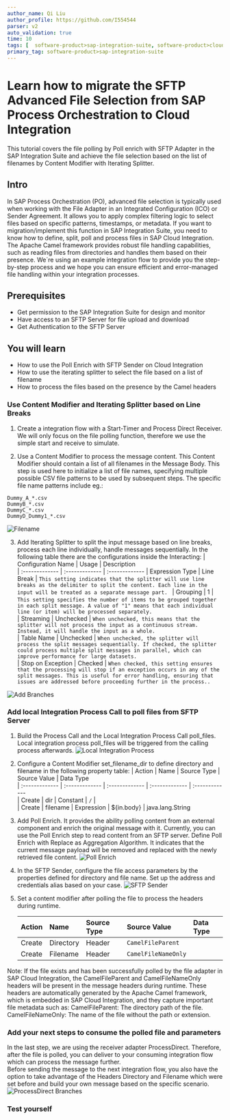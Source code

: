 ```yaml
---
author_name: Qi Liu
author_profile: https://github.com/I554544
parser: v2
auto_validation: true
time: 10
tags: [  software-product>sap-integration-suite, software-product>cloud-integration, software-product>sap-process-integration, software-product>sap-process-orchestration, tutorial>beginner  ]
primary_tag: software-product>sap-integration-suite
---
```


# Learn how to migrate the SFTP Advanced File Selection from SAP Process Orchestration to Cloud Integration
<!-- description --> This tutorial covers the file polling by Poll enrich with SFTP Adapter in the SAP Integration Suite and achieve the file selection based on the list of filenames by Content Modifier with Iterating Splitter.

## Intro
In SAP Process Orchestration (PO), advanced file selection is typically used when working with the File Adapter in an Integrated Configuration (ICO) or Sender Agreement. It allows you to apply complex filtering logic to select files based on specific patterns, timestamps, or metadata. If you want to migration/implement this function in SAP Integration Suite, you need to know how to define, split, poll and process files in SAP Cloud Integration. The Apache Camel framework provides robust file handling capabilities, such as reading files from directories and handles them based on their presence. We´re using an example integration flow to provide you the step-by-step process and we hope you can ensure efficient and error-managed file handling within your integration processes.  

## Prerequisites
- Get permission to the SAP Integration Suite for design and monitor
- Have access to an SFTP Server for file upload and download
- Get Authentication to the SFTP Server
  

## You will learn
- How to use the Poll Enrich with SFTP Sender on Cloud Integration
- How to use the iterating splitter to select the file based on a list of filename
- How to process the files based on the presence by the Camel headers

### Use Content Modifier and Iterating Splitter based on Line Breaks

1.  Create a integration flow with a Start-Timer and Process Direct Receiver. We will only focus on the file polling function, therefore we use the simple start and receive to simulate.   

2.  Use a Content Modifier to process the message content. This Content Modifier should contain a list of all filenames in the Message Body. This step is used here to initialize a list of file names, specifying multiple possible CSV file patterns to be used by subsequent steps. 
The specific file name patterns include eg.: 

```
Dummy_A_*.csv 
DummyB_*.csv 
DummyC_*.csv 
DummyD_Dummy1_*.csv 
```

![Filename](list-filenames.png)  

3.  Add Iterating Splitter to split the input message based on line breaks, process each line individually, handle messages sequentially. In the following table there are the configurations inside the Interacting:
    |  Configuration Name               | Usage         | Description                                      
    |  :-------------           | :-------------        | :------------- 
    |  Expression Type | Line Break               | `This setting indicates that the splitter will use line breaks as the delimiter to split the content. Each line in the input will be treated as a separate message part. ` 
    |  Grouping          | 1                  | `This setting specifies the number of items to be grouped together in each split message. A value of "1" means that each individual line (or item) will be processed separately. `  
    |  Streaming              | Unchecked                | `When unchecked, this means that the splitter will not process the input as a continuous stream. Instead, it will handle the input as a whole. `   
    |  Table Name               | Unchecked                 | `When unchecked, the splitter will process the split messages sequentially. If checked, the splitter could process multiple split messages in parallel, which can improve performance for large datasets. `      
    |  Stop on Exception             | Checked                 | `When checked, this setting ensures that the processing will stop if an exception occurs in any of the split messages. This is useful for error handling, ensuring that issues are addressed before proceeding further in the process.. `      

![Add Branches]( IteratingSplitter.png)  

### Add local Integration Process Call to poll files from SFTP Server

1.  Build the Process Call and the Local Integration Process Call  poll_files. Local integration process poll_files will be triggered from the calling process afterwards.
        ![Local Integration Process]( poll_files.png)  

2.  Configure a Content Modifier set_filename_dir to define directory and filename in the following property table:
     | Action | Name | Source Type | Source Value | Data Type                                            
     | :------------- | :------------- | :------------- | :------------- | :-------------                                            
     | Create | dir | Constant | `/` |                                           
     | Create | filename | Expression | ${in.body} | java.lang.String                                                                                    

3.  Add Poll Enrich. It provides the ability polling content from an external component and enrich the original message with it. Currently, you can use the Poll Enrich step to read content from an SFTP server.
Define Poll Enrich with Replace as Aggregation Algorithm. It indicates that the current message payload will be removed and replaced with the newly retrieved file content.
![Poll Enrich]( poll_files.png)  
1. In the SFTP Sender, configure the file access parameters by the properties defined for directory and file name. Set up the address and credentials alias based on your case. 
![ SFTP Sender]( SFTP.png)  
2. Set a content modifier after polling the file to process the headers during runtime. 

    | Action | Name | Source Type | Source Value | Data Type                                            
    | :------------- | :------------- | :------------- | :------------- | :-------------                                            
    | Create | Directory | Header | `CamelFileParent` |                                           
    | Create | Filename | Header | `CamelFileNameOnly` | 

Note: If the file exists and has been successfully polled by the file adapter in SAP Cloud Integration, the CamelFileParent and CamelFileNameOnly headers will be present in the message headers during runtime. These headers are automatically generated by the Apache Camel framework, which is embedded in SAP Cloud Integration, and they capture important file metadata such as:
CamelFileParent: The directory path of the file.
CamelFileNameOnly: The name of the file without the path or extension.

### Add your next steps to consume the polled file and parameters
In the last step, we are using the receiver adapter ProcessDirect. Therefore, after the file is polled, you can deliver to your consuming integration flow which can process the message further.  
Before sending the message to the next integration flow, you also have the option to take advantage of the Headers Directory and Filename which were set before and build your own message based on the specific scenario.
![ProcessDirect Branches]( ProcessDirect.png)  

### Test yourself 
